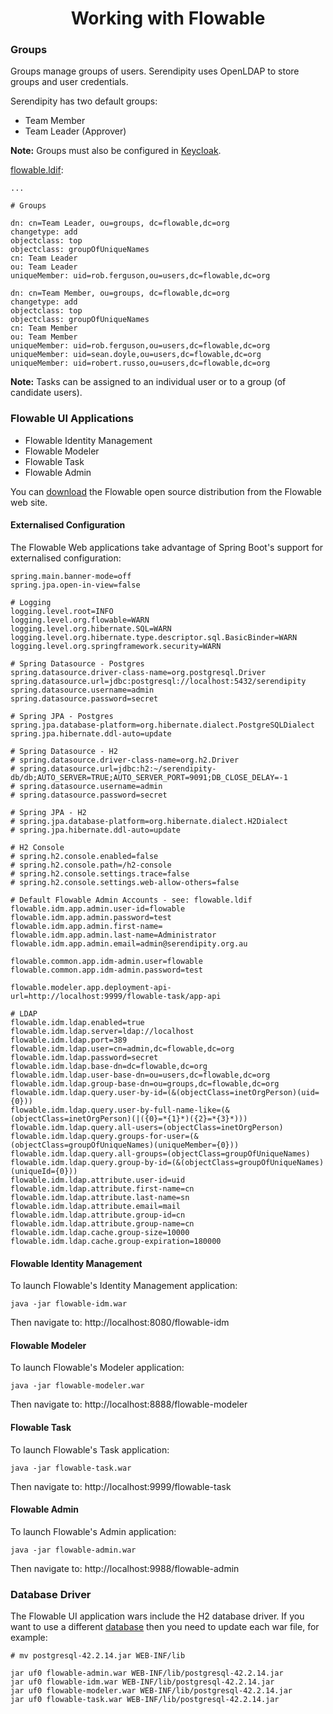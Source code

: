 <h1 align="center">Working with Flowable</h1>

### Groups

Groups manage groups of users. Serendipity uses OpenLDAP to store groups and user credentials.

Serendipity has two default groups:

* Team Member
* Team Leader (Approver)

**Note:** Groups must also be configured in [Keycloak](https://github.com/Robinyo/serendipity-api/blob/master/projects/spring-boot/docs/administrator/keycloak.md).

[flowable.ldif](https://github.com/Robinyo/serendipity-api/blob/master/projects/spring-boot/server/services/openldap/ldif/flowable.ldif):

```
...

# Groups

dn: cn=Team Leader, ou=groups, dc=flowable,dc=org
changetype: add
objectclass: top
objectclass: groupOfUniqueNames
cn: Team Leader
ou: Team Leader
uniqueMember: uid=rob.ferguson,ou=users,dc=flowable,dc=org

dn: cn=Team Member, ou=groups, dc=flowable,dc=org
changetype: add
objectclass: top
objectclass: groupOfUniqueNames
cn: Team Member
ou: Team Member
uniqueMember: uid=rob.ferguson,ou=users,dc=flowable,dc=org
uniqueMember: uid=sean.doyle,ou=users,dc=flowable,dc=org
uniqueMember: uid=robert.russo,ou=users,dc=flowable,dc=org
```

**Note:** Tasks can be assigned to an individual user or to a group (of candidate users).

### Flowable UI Applications

* Flowable Identity Management
* Flowable Modeler
* Flowable Task
* Flowable Admin

You can [download](https://flowable.com/open-source/downloads/) the Flowable open source distribution from the Flowable 
web site.

#### Externalised Configuration

The Flowable Web applications take advantage of Spring Boot's support for externalised configuration:

```
spring.main.banner-mode=off
spring.jpa.open-in-view=false

# Logging
logging.level.root=INFO
logging.level.org.flowable=WARN
logging.level.org.hibernate.SQL=WARN
logging.level.org.hibernate.type.descriptor.sql.BasicBinder=WARN
logging.level.org.springframework.security=WARN

# Spring Datasource - Postgres
spring.datasource.driver-class-name=org.postgresql.Driver
spring.datasource.url=jdbc:postgresql://localhost:5432/serendipity
spring.datasource.username=admin
spring.datasource.password=secret

# Spring JPA - Postgres
spring.jpa.database-platform=org.hibernate.dialect.PostgreSQLDialect
spring.jpa.hibernate.ddl-auto=update

# Spring Datasource - H2
# spring.datasource.driver-class-name=org.h2.Driver
# spring.datasource.url=jdbc:h2:~/serendipity-db/db;AUTO_SERVER=TRUE;AUTO_SERVER_PORT=9091;DB_CLOSE_DELAY=-1
# spring.datasource.username=admin
# spring.datasource.password=secret

# Spring JPA - H2
# spring.jpa.database-platform=org.hibernate.dialect.H2Dialect
# spring.jpa.hibernate.ddl-auto=update

# H2 Console
# spring.h2.console.enabled=false
# spring.h2.console.path=/h2-console
# spring.h2.console.settings.trace=false
# spring.h2.console.settings.web-allow-others=false

# Default Flowable Admin Accounts - see: flowable.ldif
flowable.idm.app.admin.user-id=flowable
flowable.idm.app.admin.password=test
flowable.idm.app.admin.first-name=
flowable.idm.app.admin.last-name=Administrator
flowable.idm.app.admin.email=admin@serendipity.org.au

flowable.common.app.idm-admin.user=flowable
flowable.common.app.idm-admin.password=test

flowable.modeler.app.deployment-api-url=http://localhost:9999/flowable-task/app-api

# LDAP
flowable.idm.ldap.enabled=true
flowable.idm.ldap.server=ldap://localhost
flowable.idm.ldap.port=389
flowable.idm.ldap.user=cn=admin,dc=flowable,dc=org
flowable.idm.ldap.password=secret
flowable.idm.ldap.base-dn=dc=flowable,dc=org
flowable.idm.ldap.user-base-dn=ou=users,dc=flowable,dc=org
flowable.idm.ldap.group-base-dn=ou=groups,dc=flowable,dc=org
flowable.idm.ldap.query.user-by-id=(&(objectClass=inetOrgPerson)(uid={0}))
flowable.idm.ldap.query.user-by-full-name-like=(&(objectClass=inetOrgPerson)(|({0}=*{1}*)({2}=*{3}*)))
flowable.idm.ldap.query.all-users=(objectClass=inetOrgPerson)
flowable.idm.ldap.query.groups-for-user=(&(objectClass=groupOfUniqueNames)(uniqueMember={0}))
flowable.idm.ldap.query.all-groups=(objectClass=groupOfUniqueNames)
flowable.idm.ldap.query.group-by-id=(&(objectClass=groupOfUniqueNames)(uniqueId={0}))
flowable.idm.ldap.attribute.user-id=uid
flowable.idm.ldap.attribute.first-name=cn
flowable.idm.ldap.attribute.last-name=sn
flowable.idm.ldap.attribute.email=mail
flowable.idm.ldap.attribute.group-id=cn
flowable.idm.ldap.attribute.group-name=cn
flowable.idm.ldap.cache.group-size=10000
flowable.idm.ldap.cache.group-expiration=180000
```

#### Flowable Identity Management

To launch Flowable's Identity Management application:

```
java -jar flowable-idm.war
```

Then navigate to: http://localhost:8080/flowable-idm

#### Flowable Modeler

To launch Flowable's Modeler application:

```
java -jar flowable-modeler.war
```

Then navigate to: http://localhost:8888/flowable-modeler

#### Flowable Task

To launch Flowable's Task application:

```
java -jar flowable-task.war
```

Then navigate to: http://localhost:9999/flowable-task

#### Flowable Admin

To launch Flowable's Admin application:

```
java -jar flowable-admin.war
```

Then navigate to: http://localhost:9988/flowable-admin

### Database Driver

The Flowable UI application wars include the H2 database driver. If you want to use a different 
[database](https://flowable.com/open-source/docs/bpmn/ch03-Configuration/#supported-databases) then you need to update 
each war file, for example:

```
# mv postgresql-42.2.14.jar WEB-INF/lib

jar uf0 flowable-admin.war WEB-INF/lib/postgresql-42.2.14.jar
jar uf0 flowable-idm.war WEB-INF/lib/postgresql-42.2.14.jar
jar uf0 flowable-modeler.war WEB-INF/lib/postgresql-42.2.14.jar
jar uf0 flowable-task.war WEB-INF/lib/postgresql-42.2.14.jar
```
